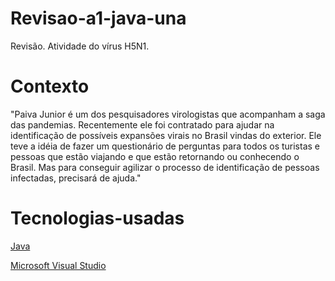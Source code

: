 # Revisao-a1-java-una

Revisão. Atividade do vírus H5N1.

# Contexto

"Paiva Junior é um dos pesquisadores virologistas que acompanham a saga das pandemias. Recentemente ele foi contratado para ajudar na identificação de possíveis expansões virais no Brasil vindas do exterior. Ele teve a idéia de fazer um questionário de perguntas para todos os turistas e pessoas que estão viajando e que estão retornando ou conhecendo o Brasil. Mas para conseguir agilizar o processo de identificação de pessoas infectadas, precisará de ajuda."

# Tecnologias-usadas

[Java](https://www.java.com/pt-BR/download/)

[Microsoft Visual Studio](https://visualstudio.microsoft.com/pt-br/)
